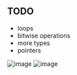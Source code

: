 ## TODO 
* loops
* bitwise operations
* more types
* pointers


![image](https://github.com/user-attachments/assets/65e0e614-ad59-492b-8775-5107882871a2)
![image](https://github.com/user-attachments/assets/c72859ba-b645-492c-aafc-45db48b95e25)

